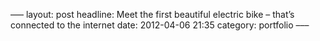 –––
layout: post
headline: Meet the first beautiful electric bike – that’s connected to the internet
date: 2012-04-06 21:35
category: portfolio
–––
